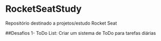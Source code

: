 # RocketSeatStudy
Repositório destinado a projetos/estudo Rocket Seat 

##Desafios
1- ToDo List: Criar um sistema de ToDo para tarefas diárias
